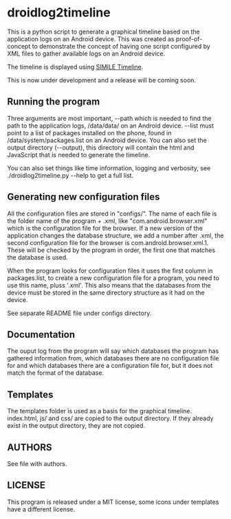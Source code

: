 droidlog2timeline
=================

This is a python script to generate a graphical timeline based on the
application logs on an Android device. This was created as proof-of-concept to
demonstrate the concept of having one script configured by XML files to gather
available logs on an Android device.

The timeline is displayed using [SIMILE Timeline](http://www.simile-widgets.org/timeline/).

This is now under development and a release will be coming soon.

Running the program
-------------------

Three arguments are most important, --path which is needed to find the path to
the application logs, /data/data/ on an Android device. --list must point to a
list of packages installed on the phone, found in /data/system/packages.list on
an Android device. You can also set the output directory (--output), this
directory will contain the html and JavaScript that is needed to generate the
timeline.

You can also set things like time information, logging and verbosity, see
./droidlog2timeline.py --help to get a full list.

Generating new configuration files
----------------------------------

All the configuration files are stored in "configs/". The name of each file is
the folder name of the program + .xml, like "com.android.browser.xml" which is
the configuration file for the browser. If a new version of the application
changes the database structure, we add a number after .xml, the second
configuration file for the browser is com.android.browser.xml.1. These will be
checked by the program in order, the first one that matches the database is
used.

When the program looks for configuration files it uses the first column in
packages.list, to create a new configuration file for a program, you need to
use this name, pluss '.xml'. This also means that the databases from the device
must be stored in the same directory structure as it had on the device.

See separate README file under configs directory.

Documentation
-------------

The ouput log from the program will say which databases the program has
gathered information from, which databases there are no configuration file for
and which databases there are a configuration file for, but it does not match
the format of the database.

Templates
---------

The templates folder is used as a basis for the graphical timeline. index.html,
js/ and css/ are copied to the output directory. If they already exist in the
output directory, they are not copied.

AUTHORS
-------

See file with authors.

LICENSE
-------

This program is released under a MIT license, some icons under templates have a
different license.
